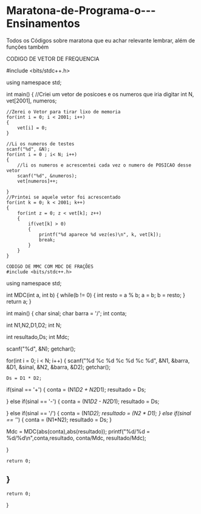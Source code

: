# Maratona-de-Programa-o---Ensinamentos
Todos os Códigos sobre maratona que eu achar relevante lembrar, além de funções também

CODIGO DE VETOR DE FREQUENCIA

#include <bits/stdc++.h>

using namespace std;

int main()
{
    //Criei um vetor de posicoes e os numeros que iria digitar
    int N, vet[2001], numeros;

    //Zerei o Vetor para tirar lixo de memoria
    for(int i = 0; i < 2001; i++)
    {
        vet[i] = 0;
    }

    //Li os numeros de testes
    scanf("%d", &N);
    for(int i = 0 ; i< N; i++)
    {
        //li os numeros e acrescentei cada vez o numero de POSICAO desse vetor
        scanf("%d", &numeros);
        vet[numeros]++;

    }
    //Printei se aquele vetor foi acrescentado
    for(int k = 0; k < 2001; k++)
    {
        for(int z = 0; z < vet[k]; z++)
        {
            if(vet[k] > 0)
            {
                printf("%d aparece %d vez(es)\n", k, vet[k]);
                break;
            }
        }
    }

    CODIGO DE MMC COM MDC DE FRAÇÕES
    #include <bits/stdc++.h>

using namespace std;

int MDC(int a, int b)
{
    while(b != 0)
    {
        int resto = a % b;
        a = b;
        b = resto;
    }
    return a; 
}

int main()
{
   char sinal;
   char barra = '/';
   int conta;

   int N1,N2,D1,D2;
   int N;

   int resultado,Ds;
   int Mdc;

   scanf("%d", &N);
   getchar();

   for(int i = 0; i < N; i++)
   {
    scanf("%d %c %d %c %d %c %d", &N1, &barra, &D1, &sinal, &N2, &barra, &D2);
    getchar();

    Ds = D1 * D2;
   if(sinal == '+')
   {
    conta = (N1*D2 + N2*D1);
    resultado = Ds;
    
   }
   else if(sinal == '-') 
   {
   conta = (N1*D2 - N2*D1);
   resultado = Ds;

   }
   else if(sinal == '/')
   {
    conta = (N1*D2);
    resultado = (N2 * D1);
   }
   else if(sinal == '*') 
   {
     conta = (N1*N2);
     resultado = Ds;
   }

   Mdc = MDC(abs(conta),abs(resultado));
   printf("%d/%d = %d/%d\n",conta,resultado, conta/Mdc, resultado/Mdc);

   }

    return 0;
}
--------------------------------------------------------------------------------------------------------------------------------------------


    
    return 0;
}
